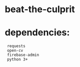 # beat-the-culprit

# dependencies:
     requests
     open-cv
     firebase-admin
     python 3+
     
